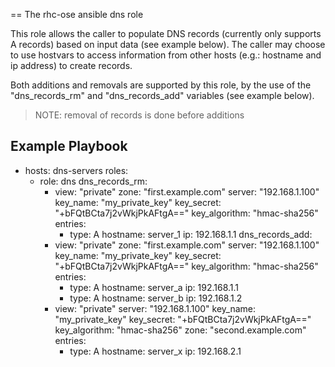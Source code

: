 == The rhc-ose ansible dns role


This role allows the caller to populate DNS records (currently only supports A records) based on input data (see example below). The caller may choose to use hostvars to access information from other hosts (e.g.: hostname and ip address) to create records. 

Both additions and removals are supported by this role, by the use of the "dns_records_rm" and "dns_records_add" variables (see example below).

> NOTE: removal of records is done before additions


Example Playbook
----------------

  - hosts: dns-servers
    roles:
    - role: dns
      dns_records_rm:
      - view: "private"
        zone: "first.example.com"
        server: "192.168.1.100"
        key_name: "my_private_key"
        key_secret: "+bFQtBCta7j2vWkjPkAFtgA=="
        key_algorithm: "hmac-sha256"
        entries:
        - type: A
          hostname: server_1
          ip: 192.168.1.1
      dns_records_add:
      - view: "private"
        zone: "first.example.com"
        server: "192.168.1.100"
        key_name: "my_private_key"
        key_secret: "+bFQtBCta7j2vWkjPkAFtgA=="
        key_algorithm: "hmac-sha256"
        entries:
        - type: A
          hostname: server_a
          ip: 192.168.1.1
        - type: A
          hostname: server_b
          ip: 192.168.1.2
      - view: "private"
        server: "192.168.1.100"
        key_name: "my_private_key"
        key_secret: "+bFQtBCta7j2vWkjPkAFtgA=="
        key_algorithm: "hmac-sha256"
        zone: "second.example.com"
        entries:
        - type: A
          hostname: server_x
          ip: 192.168.2.1

